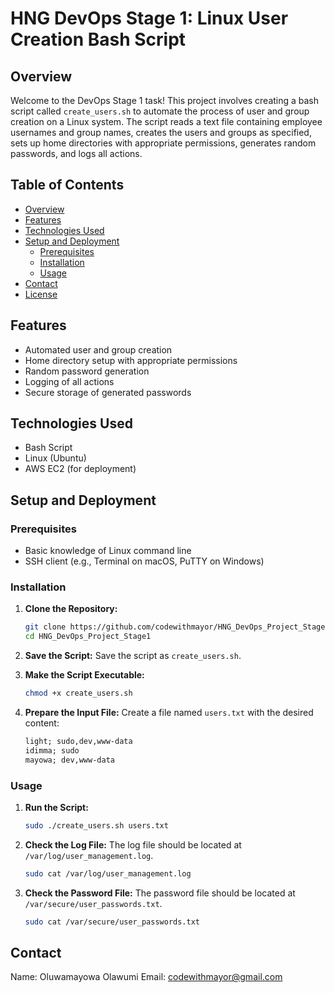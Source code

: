# HNG DevOps Stage 1: Linux User Creation Bash Script

## Overview

Welcome to the DevOps Stage 1 task! This project involves creating a bash script called `create_users.sh` to automate the process of user and group creation on a Linux system. The script reads a text file containing employee usernames and group names, creates the users and groups as specified, sets up home directories with appropriate permissions, generates random passwords, and logs all actions.

## Table of Contents

- [Overview](#overview)
- [Features](#features)
- [Technologies Used](#technologies-used)
- [Setup and Deployment](#setup-and-deployment)
  - [Prerequisites](#prerequisites)
  - [Installation](#installation)
  - [Usage](#usage)
- [Contact](#contact)
- [License](#license)

## Features

- Automated user and group creation
- Home directory setup with appropriate permissions
- Random password generation
- Logging of all actions
- Secure storage of generated passwords

## Technologies Used

- Bash Script
- Linux (Ubuntu)
- AWS EC2 (for deployment)

## Setup and Deployment

### Prerequisites

- Basic knowledge of Linux command line
- SSH client (e.g., Terminal on macOS, PuTTY on Windows)

### Installation

1. **Clone the Repository:**

    ```bash
    git clone https://github.com/codewithmayor/HNG_DevOps_Project_Stage1
    cd HNG_DevOps_Project_Stage1
    ```

2. **Save the Script:** Save the script as `create_users.sh`.

3. **Make the Script Executable:**

    ```bash
    chmod +x create_users.sh
    ```

4. **Prepare the Input File:** Create a file named `users.txt` with the desired content:

    ```txt
    light; sudo,dev,www-data
    idimma; sudo
    mayowa; dev,www-data
    ```

### Usage

1. **Run the Script:**

    ```bash
    sudo ./create_users.sh users.txt
    ```

2. **Check the Log File:** The log file should be located at `/var/log/user_management.log`.

    ```bash
    sudo cat /var/log/user_management.log
    ```

3. **Check the Password File:** The password file should be located at `/var/secure/user_passwords.txt`.

    ```bash
    sudo cat /var/secure/user_passwords.txt
    ```

## Contact

Name: Oluwamayowa Olawumi
Email: codewithmayor@gmail.com
